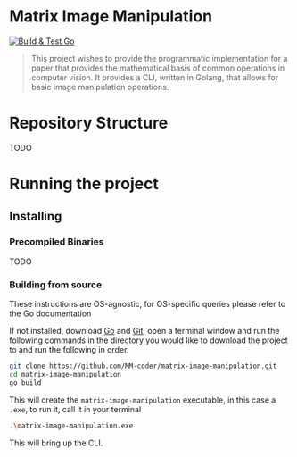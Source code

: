 # Matrix Image Manipulation
[<img alt="Build &amp; Test Go" src="https://github.com/MM-coder/matrix-image-manipulation/actions/workflows/go.yml/badge.svg"/>](https://github.com/MM-coder/matrix-image-manipulation/actions/workflows/go.yml)

> This project wishes to provide the programmatic implementation for a paper that provides the mathematical basis of common operations in computer vision. It provides a CLI, written in Golang, that allows for basic image manipulation operations.


# Repository Structure

TODO
# Running the project
## Installing
### Precompiled Binaries
TODO

### Building from source

These instructions are OS-agnostic, for OS-specific queries please refer to the Go documentation

If not installed, download [Go](https://go.dev/) and [Git](https://git-scm.com/), open a terminal window and run the following commands in the directory you would like to download the project to and run the following in order.

```bash
git clone https://github.com/MM-coder/matrix-image-manipulation.git
cd matrix-image-manipulation
go build
```
This will create the `matrix-image-manipulation` executable, in this case a `.exe`, to run it, call it in your terminal

```bash
.\matrix-image-manipulation.exe
```

This will bring up the CLI.